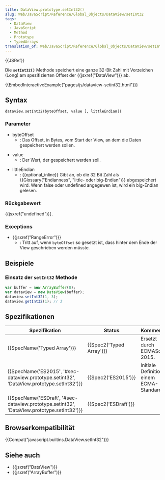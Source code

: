 ```yaml
---
title: DataView.prototype.setInt32()
slug: Web/JavaScript/Reference/Global_Objects/DataView/setInt32
tags:
  - DataView
  - JavaScript
  - Method
  - Prototype
  - TypedArrays
translation_of: Web/JavaScript/Reference/Global_Objects/DataView/setInt32
---
```

{{JSRef}}

Die **`setInt32()`** Methode speichert eine ganze 32-Bit Zahl mit Vorzeichen (Long) am spezifizierten Offset der {{jsxref("DataView")}} ab.

{{EmbedInteractiveExample("pages/js/dataview-setint32.html")}}

## Syntax

    dataview.setInt32(byteOffset, value [, littleEndian])

### Parameter

- byteOffset
  - : Das Offset, in Bytes, vom Start der View, an dem die Daten gespeichert werden sollen.

<!---->

- value
  - : Der Wert, der gespeichert werden soll.

<!---->

- littleEndian
  - : {{optional_inline}} Gibt an, ob die 32 Bit Zahl als {{Glossary("Endianness", "little- oder big-Endian")}} abgespeichert wird. Wenn false oder undefined angegewen ist, wird ein big-Endian gelesen.

### Rückgabewert

{{jsxref("undefined")}}.

### Exceptions

- {{jsxref("RangeError")}}
  - : Tritt auf, wenn `byteOffset` so gesetzt ist, dass hinter dem Ende der View geschrieben werden müsste.

## Beispiele

### Einsatz der `setInt32` Methode

```js
var buffer = new ArrayBuffer(8);
var dataview = new DataView(buffer);
dataview.setInt32(1, 3);
dataview.getInt32(1); // 3
```

## Spezifikationen

| Spezifikation                                                                                                            | Status                           | Kommentar                                   |
| ------------------------------------------------------------------------------------------------------------------------ | -------------------------------- | ------------------------------------------- |
| {{SpecName('Typed Array')}}                                                                                     | {{Spec2('Typed Array')}} | Ersetzt durch ECMAScript 2015.              |
| {{SpecName('ES2015', '#sec-dataview.prototype.setint32', 'DataView.prototype.setInt32')}} | {{Spec2('ES2015')}}         | Initiale Definition in einem ECMA-Standard. |
| {{SpecName('ESDraft', '#sec-dataview.prototype.setint32', 'DataView.prototype.setInt32')}} | {{Spec2('ESDraft')}}     |                                             |

## Browserkompatibilität

{{Compat("javascript.builtins.DataView.setInt32")}}

## Siehe auch

- {{jsxref("DataView")}}
- {{jsxref("ArrayBuffer")}}
